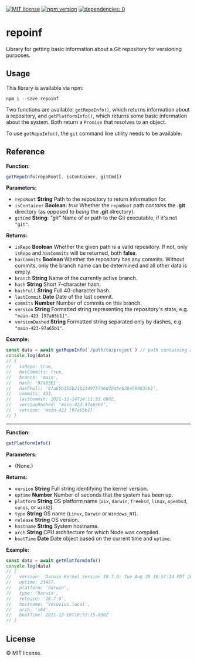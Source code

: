 [![MIT license](https://img.shields.io/badge/license-MIT-brightgreen.svg)](https://opensource.org/licenses/MIT) [![npm version](https://badge.fury.io/js/repoinf.svg)](https://badge.fury.io/js/repoinf) [![dependencies: 0](https://img.shields.io/badge/dependencies-0-informational)](https://www.npmjs.com/package/repoinf)


# repoinf

Library for getting basic information about a Git repository for versioning purposes.

## Usage

This library is available via npm:

```
npm i --save repoinf
```

Two functions are available: `getRepoInfo()`, which returns information about a repository, and `getPlatformInfo()`, which returns some basic information about the system. Both return a `Promise` that resolves to an object.

To use `getRepoInfo()`, the `git` command line utility needs to be available.

## Reference

**Function:**

```js
getRepoInfo(repoRoot[, isContainer, gitCmd])
```

**Parameters:**

* `repoRoot` **String**
  Path to the repository to return information for.
* `isContainer` **Boolean**: *true*
  Whether the `repoRoot` path *contains* the **.git** directory (as opposed to *being* the **.git** directory).
* `gitCmd` **String**: *"git"*
  Name of or path to the Git executable, if it's not `"git"`.

**Returns:**

* `isRepo` **Boolean**
  Whether the given path is a valid repository. If not, only `isRepo` and `hasCommits` will be returned, both **false**.
* `hasCommits` **Boolean**
  Whether the repository has any commits. Without commits, only the branch name can be determined and all other data is empty.
* `branch` **String**
  Name of the currently active branch.
* `hash` **String**
  Short 7-character hash.
* `hashFull` **String**
  Full 40-character hash.
* `lastCommit` **Date**
  Date of the last commit.
* `commits` **Number**
  Number of commits on this branch.
* `version` **String**
  Formatted string representing the repository's state, e.g. `"main-423 [97a65b1]"`.
* `versionDashed` **String**
  Formatted string separated only by dashes, e.g. `"main-423-97a65b1"`.

**Example:**

```js
const data = await getRepoInfo(`/path/to/project`) // path containing a .git directory
console.log(data)
// {
//   isRepo: true,
//   hasCommits: true,
//   branch: 'main',
//   hash: '97a65b1',
//   hashFull: '97a65b155b21b334975736d70d5eb20e58003cb1',
//   commits: 423,
//   lastCommit: 2021-11-14T14:11:53.000Z,
//   versionDashed: 'main-423-97a65b1',
//   version: 'main-423 [97a65b1]'
// }
```

----

**Function:**

```js
getPlatformInfo()
```

**Parameters:**

* (None.)

**Returns:**

* `version` **String**
  Full string identifying the kernel version.
* `uptime` **Number**
  Number of seconds that the system has been up.
* `platform` **String**
  OS platform name (`aix`, `darwin`, `freebsd`, `linux`, `openbsd`, `sunos`, or `win32`).
* `type` **String**
  OS name (`Linux`, `Darwin` or `Windows_NT`).
* `release` **String**
  OS version.
* `hostname` **String**
  System hostname.
* `arch` **String**
  CPU architecture for which Node was compiled.
* `bootTime` **Date**
  Date object based on the current time and `uptime`.

**Example:**

```js
const data = await getPlatformInfo()
console.log(data)
// {
//   version: 'Darwin Kernel Version 18.7.0: Tue Aug 20 16:57:14 PDT 2019; root:xnu-4903.271.2~2/RELEASE_X86_64',
//   uptime: 23457,
//   platform: 'darwin',
//   type: 'Darwin',
//   release: '18.7.0',
//   hostname: 'Vesuvius.local',
//   arch: 'x64',
//   bootTime: 2021-12-10T10:52:15.000Z
// }
```

## License

© MIT license.
